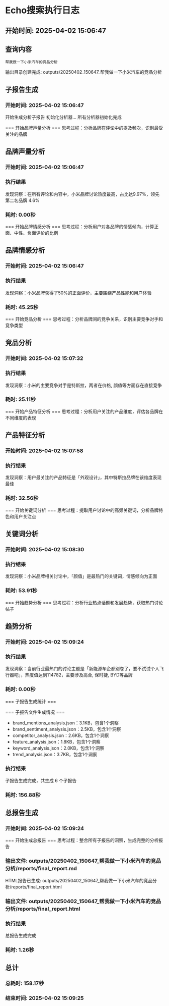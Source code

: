 # Echo搜索执行日志

## 开始时间: 2025-04-02 15:06:47


## 查询内容
```
帮我做一下小米汽车的竞品分析
```

输出目录创建完成: outputs/20250402_150647_帮我做一下小米汽车的竞品分析

## 子报告生成
### 开始时间: 2025-04-02 15:06:47

开始生成分析子报告
初始化分析器...
所有分析器初始化完成

=== 开始品牌声量分析 ===
思考过程：分析品牌在评论中的提及频次，识别最受关注的品牌

## 品牌声量分析
### 开始时间: 2025-04-02 15:06:47

### 执行结果
发现洞察：在所有评论和内容中，小米品牌讨论热度最高，占比达9.97%，领先第二名品牌 4.6%

### 耗时: 0.00秒


=== 开始品牌情感分析 ===
思考过程：分析用户对各品牌的情感倾向，计算正面、中性、负面评价的比例

## 品牌情感分析
### 开始时间: 2025-04-02 15:06:47

### 执行结果
发现洞察：小米品牌获得了50%的正面评价，主要围绕产品性能和用户体验

### 耗时: 45.25秒


=== 开始竞品分析 ===
思考过程：分析品牌间的竞争关系，识别主要竞争对手和竞争类型

## 竞品分析
### 开始时间: 2025-04-02 15:07:32

### 执行结果
发现洞察：小米的主要竞争对手是特斯拉，两者在价格, 颜值等方面存在直接竞争

### 耗时: 25.11秒


=== 开始产品特征分析 ===
思考过程：分析用户关注的产品维度，评估各品牌在不同维度的表现

## 产品特征分析
### 开始时间: 2025-04-02 15:07:58

### 执行结果
发现洞察：用户最关注的产品特征是「外观设计」，其中特斯拉品牌在该维度表现最佳

### 耗时: 32.56秒


=== 开始关键词分析 ===
思考过程：提取用户讨论中的高频关键词，分析品牌特色和用户关注点

## 关键词分析
### 开始时间: 2025-04-02 15:08:30

### 执行结果
发现洞察：小米品牌相关讨论中，「颜值」是最热门的关键词，情感倾向为正面

### 耗时: 53.91秒


=== 开始趋势分析 ===
思考过程：分析行业热点话题和发展趋势，获取热门讨论帖子

## 趋势分析
### 开始时间: 2025-04-02 15:09:24

### 执行结果
发现洞察：当前行业最热门的讨论主题是「新能源车企都别卷了，要不试试个人飞行器吧」，热度值达到114782，主要涉及高合, 保时捷, BYD等品牌

### 耗时: 0.00秒


=== 子报告生成统计 ===

=== 子报告文件生成情况 ===
- brand_mentions_analysis.json：3.1KB，包含1个洞察
- brand_sentiment_analysis.json：2.5KB，包含1个洞察
- competitor_analysis.json：2.6KB，包含1个洞察
- feature_analysis.json：1.8KB，包含1个洞察
- keyword_analysis.json：2.0KB，包含1个洞察
- trend_analysis.json：3.7KB，包含1个洞察
### 执行结果
子报告生成完成，共生成 6 个子报告

### 耗时: 156.88秒


## 总报告生成
### 开始时间: 2025-04-02 15:09:24


=== 开始生成总报告 ===
思考过程：整合所有子报告的洞察，生成完整的分析报告
### 输出文件: outputs/20250402_150647_帮我做一下小米汽车的竞品分析/reports/final_report.md

HTML报告已生成: outputs/20250402_150647_帮我做一下小米汽车的竞品分析/reports/final_report.html
### 输出文件: outputs/20250402_150647_帮我做一下小米汽车的竞品分析/reports/final_report.html

### 执行结果
总报告生成完成

### 耗时: 1.26秒


## 总计
### 总耗时: 158.17秒

### 结束时间: 2025-04-02 15:09:25
